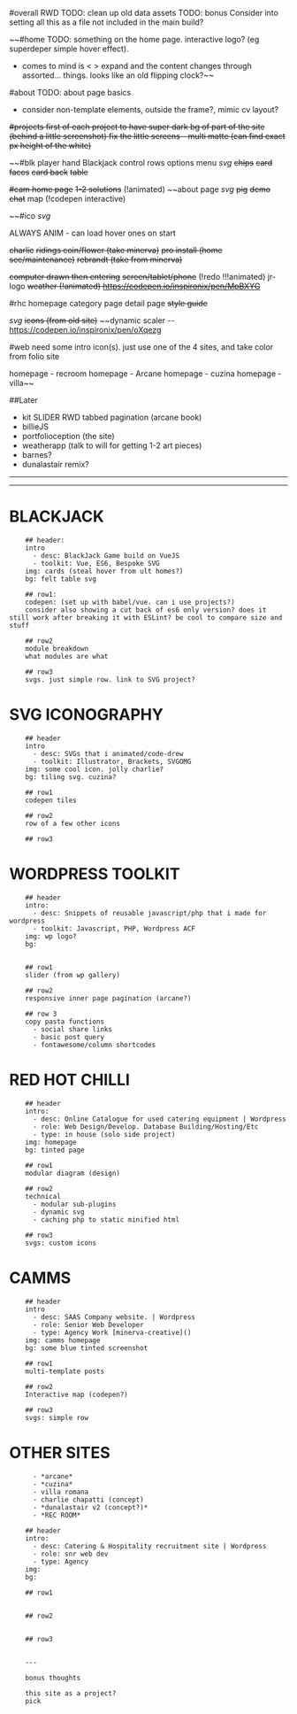 #overall
RWD
TODO: clean up old data assets
TODO: bonus Consider into setting all this as a file not included in the main build?

~~#home
TODO: something on the home page. interactive logo? (eg superdeper simple hover effect).
  - comes to mind is < > expand and the content changes through assorted... things. looks like an old flipping clock?~~

#about
TODO: about page basics
  - consider non-template elements, outside the frame?, mimic cv layout?

~~#projects
first of each project to have super dark bg of part of the site (behind a little screenshot)
fix the little screens - multi matte (can find exact px height of the white)~~


~~#blk
player hand
Blackjack
control rows
options menu
_svg_
~~chips~~
~~card faces~~
~~card back~~
~~table~~

~~#cam
home page~~
~~1-2 solutions~~  (!animated)
~~about page
_svg_
~~pig~~
~~demo~~
~~chat~~
map (!codepen interactive)

~~#ico
_svg_

ALWAYS ANIM - can load hover ones on start

~~charlie~~
~~ridings coin/flower (take minerva)~~
~~pro install (home sec/maintenance)~~
~~rebrandt (take from minerva)~~



~~computer drawn then entering~~
~~screen/tablet/phone~~ (!redo !!!animated)
jr-logo
~~weather (!animated) https://codepen.io/inspironix/pen/MpBXYG~~


#rhc
homepage
category page
detail page
~~style guide~~

_svg_
~~icons (from old site)~~
~~dynamic scaler -- https://codepen.io/inspironix/pen/oXqezg


#web
need some intro icon(s). just use one of the 4 sites, and take color from folio site

homepage - recroom
homepage - Arcane
homepage - cuzina
homepage - villa~~


##Later
- kit
    SLIDER
    RWD tabbed pagination (arcane book)
- billieJS
- portfolioception (the site)
- weatherapp (talk to will for getting 1-2 art pieces)
- barnes?
- dunalastair remix?

----------------------------------------------
----------------------------------------------

# BLACKJACK

        ## header:
        intro
          - desc: BlackJack Game build on VueJS
          - toolkit: Vue, ES6, Bespoke SVG
        img: cards (steal hover from ult homes?)
        bg: felt table svg

        ## row1:
        codepen: (set up with babel/vue. can i use projects?)
        consider also showing a cut back of es6 only version? does it still work after breaking it with ESLint? be cool to compare size and stuff

        ## row2
        module breakdown
        what modules are what

        ## row3
        svgs. just simple row. link to SVG project?

# SVG ICONOGRAPHY

        ## header
        intro
          - desc: SVGs that i animated/code-drew
          - toolkit: Illustrator, Brackets, SVGOMG
        img: some cool icon. jolly charlie?
        bg: tiling svg. cuzina?

        ## row1
        codepen tiles

        ## row2
        row of a few other icons

        ## row3


# WORDPRESS TOOLKIT

        ## header
        intro:
          - desc: Snippets of reusable javascript/php that i made for wordpress
          - toolkit: Javascript, PHP, Wordpress ACF
        img: wp logo?
        bg:


        ## row1
        slider (from wp gallery)

        ## row2
        responsive inner page pagination (arcane?)

        ## row 3
        copy pasta functions
          - social share links
          - basic post query
          - fontawesome/column shortcodes

# RED HOT CHILLI

        ## header
        intro:
          - desc: Online Catalogue for used catering equipment | Wordpress
          - role: Web Design/Develop. Database Building/Hosting/Etc
          - type: in house (solo side project)
        img: homepage
        bg: tinted page

        ## row1
        modular diagram (design)

        ## row2
        technical
          - modular sub-plugins
          - dynamic svg
          - caching php to static minified html

        ## row3
        svgs: custom icons

# CAMMS

        ## header
        intro
          - desc: SAAS Company website. | Wordpress
          - role: Senior Web Developer
          - type: Agency Work [minerva-creative]()
        img: camms homepage
        bg: some blue tinted screenshot

        ## row1
        multi-template posts

        ## row2
        Interactive map (codepen?)

        ## row3
        svgs: simple row

# OTHER SITES
          - *arcane*
          - *cuzina*
          - villa romana
          - charlie chapatti (concept)
          - *dunalastair v2 (concept?)*
          - *REC ROOM*

        ## header
        intro:
          - desc: Catering & Hospitality recruitment site | Wordpress
          - role: snr web dev
          - type: Agency
        img:
        bg:

        ## row1


        ## row2


        ## row3


        ---

        bonus thoughts

        this site as a project?
        pick
